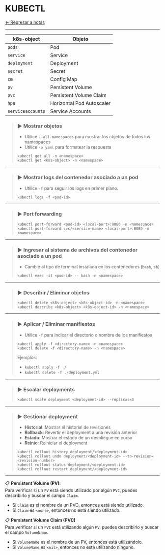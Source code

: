 # KUBECTL

[← Regresar a notas](../../README.md) <br>

----

| k8s-object        | Objeto                    |
|-------------------|---------------------------|
| `pods`            | Pod                       |
| `service`         | Service                   |
| `deployment`      | Deployment                |
| `secret`          | Secret                    |
| `cm`              | Config Map                |
| `pv`              | Persistent Volume         |
| `pvc`             | Persistent Volume Claim   |
| `hpa`             | Horizontal Pod Autoscaler |
| `serviceaccounts` | Service Accounts          |


> ### ▶️ Mostrar objetos
> - Utilice `--all-namespaces` para mostrar los objetos de todos los namespaces
> - Utilice `-o yaml` para formatear la respuesta
> ```shell script 
> kubectl get all -n <namespace>
> kubectl get <k8s-object> -n <namespace>
> ```
----

> ### ▶️ Mostrar logs del contenedor asociado a un pod
> - Utilice `-f` para seguir los logs en primer plano.
> ```shell script 
> kubectl logs -f <pod-id>
> ```
----

> ### ▶️ Port forwarding
> ```shell script 
> kubectl port-forward <pod-id> <local-port>:8080 -n <namespace>
> kubectl port-forward svc/<service-name> <local-port>:8080 -n <namespace>
> ```
---

> ### ▶️ Ingresar al sistema de archivos del contenedor asociado a un pod
> - Cambie al tipo de terminal instalada en los contenedores (`bash`, `sh`)
> ```shell script 
> kubectl exec -it <pod-id> -- bash -n <namespace>
> ```
----

> ### ▶️ Describir / Eliminar objetos
> ```shell script 
> kubectl delete <k8s-object> <k8s-object-id> -n <namespace>
> kubectl describe <k8s-object> <k8s-object-id> -n <namespace>
> ```
----

> ### ▶️ Aplicar / Eliminar manifiestos
> - Utilice `-f` para indicar el directorio o nombre de los manifiestos
> ```shell script 
> kubectl apply -f <directory-name> -n <namespace>
> kubectl delete -f <directory-name> -n <namespace>
> ```
> Ejemplos: <br>
> - `kubectl apply -f ./`
> - `kubectl delete -f ./deployment.yml`
----

> ### ▶️ Escalar deployments
> ```shell script 
> kubectl scale deployment <deployment-id> --replicas=3
> ```
----

> ### ▶️ Gestionar deployment
> - **Historial**: Mostrar el historial de revisiones
> - **Rollback**: Revertir el deployment a una revisión anterior
> - **Estado**: Mostrar el estado de un despliegue en curso
> - **Reinio**: Reiniciar el deployment
> ```shell script 
> kubectl rollout history deployment/<deployment-id>
> kubectl rollout undo deployment/<deployment-id> --to-revision=<revision-number>
> kubectl rollout status deployment/<deployment-id>
> kubectl rollout restart deployment/<deployment-id>
> ```
----

📋 **Persistent Volume (PV)**:
<br>Para verificar si un `PV` está siendo utilizado por algún `PVC`, puedes describirlo y buscar el campo `Claim`.
- Si `Claim` es el nombre de un PVC, entonces está siendo utilizado.
- Si `Claim` es `<none>`, entonces no está siendo utilizado.

📋 **Persistent Volume Claim (PVC)**
<br> Para verificar si un `PVC` está utilizando algún `PV`, puedes describirlo y buscar el campo `VolumeName`.
- Si `VolumeName` es el nombre de un PV, entonces está utilizándolo.
- Si `VolumeName` es `<nil>`, entonces no está utilizando ninguno.




